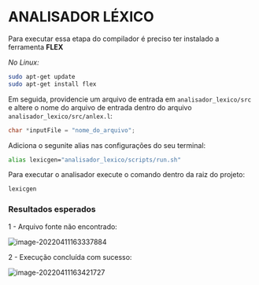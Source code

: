 # ANALISADOR LÉXICO

Para executar essa etapa do compilador é preciso ter instalado a ferramenta **FLEX**

*No Linux:*

```bash
sudo apt-get update
sudo apt-get install flex
```

Em seguida, providencie um arquivo de entrada em `analisador_lexico/src` e altere o nome do arquivo de entrada dentro do arquivo `analisador_lexico/src/anlex.l`:

```c
char *inputFile = "nome_do_arquivo";
```

Adiciona o segunite alias nas configurações do seu terminal:

```bash
alias lexicgen="analisador_lexico/scripts/run.sh"
```

Para executar o analisador execute o comando dentro da raiz do projeto:

```bash
lexicgen
```



### Resultados esperados

1 - Arquivo fonte não encontrado:

![image-20220411163337884](/home/user/.config/Typora/typora-user-images/image-20220411163337884.png)

2 - Execução concluída com sucesso:

![image-20220411163421727](/home/user/.config/Typora/typora-user-images/image-20220411163421727.png)